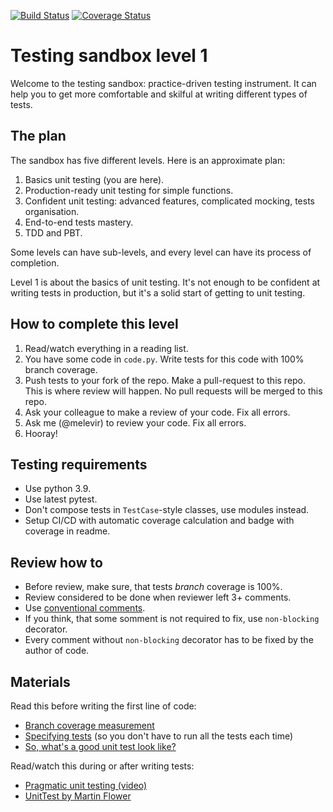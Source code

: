 [![Build Status](https://travis-ci.org/katyaaa86/level_1.svg?branch=main)](https://travis-ci.org/katyaaa86/level_1)
[![Coverage Status](https://coveralls.io/repos/github/katyaaa86/level_1/badge.svg?branch=main)](https://coveralls.io/github/katyaaa86/level_1?branch=main)

# Testing sandbox level 1

Welcome to the testing sandbox: practice-driven testing instrument.
It can help you to get more comfortable and skilful at writing different
types of tests.

## The plan

The sandbox has five different levels. Here is an approximate plan:

1. Basics unit testing (you are here).
2. Production-ready unit testing for simple functions.
3. Confident unit testing: advanced features, complicated mocking, tests organisation.
4. End-to-end tests mastery.
5. TDD and PBT.

Some levels can have sub-levels, and every level can have its process of completion.

Level 1 is about the basics of unit testing.
It's not enough to be confident at writing tests in production,
but it's a solid start of getting to unit testing.

## How to complete this level

1. Read/watch everything in a reading list.
2. You have some code in `code.py`. Write tests for this code with 100% branch coverage.
3. Push tests to your fork of the repo. Make a pull-request to this repo. This is where review will happen. 
   No pull requests will be merged to this repo.
3. Ask your colleague to make a review of your code. Fix all errors.
4. Ask me (@melevir) to review your code. Fix all errors.
5. Hooray!

## Testing requirements

- Use python 3.9.
- Use latest pytest.
- Don't compose tests in `TestCase`-style classes, use modules instead.
- Setup CI/CD with automatic coverage calculation and badge with coverage in readme.

## Review how to

- Before review, make sure, that tests *branch* coverage is 100%.
- Review considered to be done when reviewer left 3+ comments.
- Use [conventional comments](https://conventionalcomments.org/).
- If you think, that some somment is not required to fix, use `non-blocking` decorator.
- Every comment without `non-blocking` decorator has to be fixed by the author of code.

## Materials

Read this before writing the first line of code:

- [Branch coverage measurement](https://coverage.readthedocs.io/en/coverage-5.5/branch.html)
- [Specifying tests](https://docs.pytest.org/en/stable/usage.html#specifying-tests-selecting-tests) (so you don't have to run all the tests each time)
- [So, what's a good unit test look like?](https://medium.com/chris-nielsen/so-whats-a-good-unit-test-look-like-71f750333ac0)

Read/watch this during or after writing tests:

- [Pragmatic unit testing (video)](https://www.youtube.com/watch?v=5iJWOPaNZDA)
- [UnitTest by Martin Flower](https://martinfowler.com/bliki/UnitTest.html)
